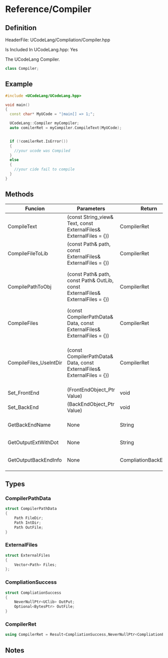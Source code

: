 # Reference/Compiler

## Definition
HeaderFile: UCodeLang/Compliation/Compiler.hpp

Is Included In UCodeLang.hpp: Yes

The UCodeLang Compiler.

```cpp
class Compiler;
```
## Example

```cpp
#include <UCodeLang/UCodeLang.hpp>

void main()
{
  const char* MyUCode = "|main[] => 1;";

  UCodeLang::Compiler myCompiler;
  auto comilerRet = myCompiler.CompileText(MyUCode);


  if (!comilerRet.IsError())
  { 
    //your ucode was Compiled
  }
  else
  {
    //your cide fail to compile
  }
}
```

## Methods
| Funcion | Parameters | Return | Description |
|--- |--- |--- | --- |
CompileText | (const String_view& Text, const ExternalFiles& ExternalFiles = {}) | CompilerRet | Compiles UCodeLang Text and returns the Result.
CompileFileToLib | (const Path& path, const ExternalFiles& ExternalFiles = {}) | CompilerRet | Compiles UCodeLang Text and returns the Result.
CompilePathToObj | (const Path& path, const Path& OutLib, const ExternalFiles& ExternalFiles = {}) | CompilerRet | Compiles UCodeLang File at the Path and returns the Result and Outputs at the OutLib.
CompileFiles | (const CompilerPathData& Data, const ExternalFiles& ExternalFiles = {}) | CompilerRet | Compiles UCodeLang using CompilerPathData and returns the Result.
CompileFiles_UseIntDir | (const CompilerPathData& Data, const ExternalFiles& ExternalFiles = {}) | CompilerRet | Compiles UCodeLang using CompilerPathData and returns the Result and Outputs intermediates file.
Set_FrontEnd | (FrontEndObject_Ptr Value) | void | Sets The FrontEnd.
Set_BackEnd | (BackEndObject_Ptr Value) | void | Sets The BackEnd.
GetBackEndName | None | String | Gets The BackEnd BackEnd Name.
GetOutputExtWithDot | None | String | Gets The Output file extension.
GetOutputBackEndInfo | None | CompliationBackEndInfo | Gets The Metadata about the BackEnd

## Types 

### CompilerPathData
```cpp
struct CompilerPathData
{
    Path FileDir;
    Path IntDir;
    Path OutFile;
}
```
### ExternalFiles
```cpp
struct ExternalFiles
{
	Vector<Path> Files;
};
```
### CompliationSuccess
```cpp
struct CompliationSuccess
{
	NeverNullPtr<UClib> OutPut;
	Optional<BytesPtr> OutFile;
}
```
### CompilerRet
```cpp
using CompilerRet = Result<CompliationSuccess,NeverNullPtr<CompliationErrors>>;
```


## Notes